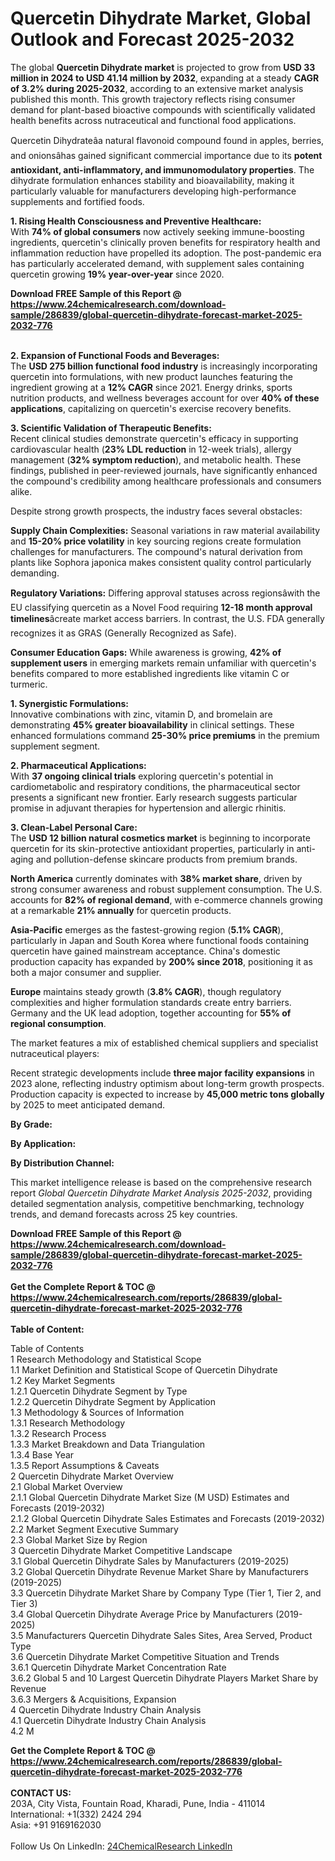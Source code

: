 <h1>Quercetin Dihydrate Market, Global Outlook and Forecast 2025-2032</h1><p>The global <strong>Quercetin Dihydrate market</strong> is projected to grow from <strong>USD 33 million in 2024 to USD 41.14 million by 2032</strong>, expanding at a steady <strong>CAGR of 3.2% during 2025-2032</strong>, according to an extensive market analysis published this month. This growth trajectory reflects rising consumer demand for plant-based bioactive compounds with scientifically validated health benefits across nutraceutical and functional food applications.</p><p>Quercetin Dihydrateâa natural flavonoid compound found in apples, berries, and onionsâhas gained significant commercial importance due to its <strong>potent antioxidant, anti-inflammatory, and immunomodulatory properties</strong>. The dihydrate formulation enhances stability and bioavailability, making it particularly valuable for manufacturers developing high-performance supplements and fortified foods.</p><p><strong>1. Rising Health Consciousness and Preventive Healthcare:</strong><br>
With <strong>74% of global consumers</strong> now actively seeking immune-boosting ingredients, quercetin's clinically proven benefits for respiratory health and inflammation reduction have propelled its adoption. The post-pandemic era has particularly accelerated demand, with supplement sales containing quercetin growing <strong>19% year-over-year</strong> since 2020.</p><div><b>Download FREE Sample of this Report @ 
            <a href="https://www.24chemicalresearch.com/download-sample/286839/global-quercetin-dihydrate-forecast-market-2025-2032-776">
            https://www.24chemicalresearch.com/download-sample/286839/global-quercetin-dihydrate-forecast-market-2025-2032-776</a></b></div><br><p><strong>2. Expansion of Functional Foods and Beverages:</strong><br>
The <strong>USD 275 billion functional food industry</strong> is increasingly incorporating quercetin into formulations, with new product launches featuring the ingredient growing at a <strong>12% CAGR</strong> since 2021. Energy drinks, sports nutrition products, and wellness beverages account for over <strong>40% of these applications</strong>, capitalizing on quercetin's exercise recovery benefits.</p><p><strong>3. Scientific Validation of Therapeutic Benefits:</strong><br>
Recent clinical studies demonstrate quercetin's efficacy in supporting cardiovascular health (<strong>23% LDL reduction</strong> in 12-week trials), allergy management (<strong>32% symptom reduction</strong>), and metabolic health. These findings, published in peer-reviewed journals, have significantly enhanced the compound's credibility among healthcare professionals and consumers alike.</p><p>Despite strong growth prospects, the industry faces several obstacles:</p><p><strong>Supply Chain Complexities:</strong> Seasonal variations in raw material availability and <strong>15-20% price volatility</strong> in key sourcing regions create formulation challenges for manufacturers. The compound's natural derivation from plants like Sophora japonica makes consistent quality control particularly demanding.</p><p><strong>Regulatory Variations:</strong> Differing approval statuses across regionsâwith the EU classifying quercetin as a Novel Food requiring <strong>12-18 month approval timelines</strong>âcreate market access barriers. In contrast, the U.S. FDA generally recognizes it as GRAS (Generally Recognized as Safe).</p><p><strong>Consumer Education Gaps:</strong> While awareness is growing, <strong>42% of supplement users</strong> in emerging markets remain unfamiliar with quercetin's benefits compared to more established ingredients like vitamin C or turmeric.</p><p><strong>1. Synergistic Formulations:</strong><br>
Innovative combinations with zinc, vitamin D, and bromelain are demonstrating <strong>45% greater bioavailability</strong> in clinical settings. These enhanced formulations command <strong>25-30% price premiums</strong> in the premium supplement segment.</p><p><strong>2. Pharmaceutical Applications:</strong><br>
With <strong>37 ongoing clinical trials</strong> exploring quercetin's potential in cardiometabolic and respiratory conditions, the pharmaceutical sector presents a significant new frontier. Early research suggests particular promise in adjuvant therapies for hypertension and allergic rhinitis.</p><p><strong>3. Clean-Label Personal Care:</strong><br>
The <strong>USD 12 billion natural cosmetics market</strong> is beginning to incorporate quercetin for its skin-protective antioxidant properties, particularly in anti-aging and pollution-defense skincare products from premium brands.</p><p><strong>North America</strong> currently dominates with <strong>38% market share</strong>, driven by strong consumer awareness and robust supplement consumption. The U.S. accounts for <strong>82% of regional demand</strong>, with e-commerce channels growing at a remarkable <strong>21% annually</strong> for quercetin products.</p><p><strong>Asia-Pacific</strong> emerges as the fastest-growing region (<strong>5.1% CAGR</strong>), particularly in Japan and South Korea where functional foods containing quercetin have gained mainstream acceptance. China's domestic production capacity has expanded by <strong>200% since 2018</strong>, positioning it as both a major consumer and supplier.</p><p><strong>Europe</strong> maintains steady growth (<strong>3.8% CAGR</strong>), though regulatory complexities and higher formulation standards create entry barriers. Germany and the UK lead adoption, together accounting for <strong>55% of regional consumption</strong>.</p><p>The market features a mix of established chemical suppliers and specialist nutraceutical players:</p><p>Recent strategic developments include <strong>three major facility expansions</strong> in 2023 alone, reflecting industry optimism about long-term growth prospects. Production capacity is expected to increase by <strong>45,000 metric tons globally</strong> by 2025 to meet anticipated demand.</p><p><strong>By Grade:</strong></p><p><strong>By Application:</strong></p><p><strong>By Distribution Channel:</strong></p><p>This market intelligence release is based on the comprehensive research report <em>Global Quercetin Dihydrate Market Analysis 2025-2032</em>, providing detailed segmentation analysis, competitive benchmarking, technology trends, and demand forecasts across 25 key countries.</p><div><b>Download FREE Sample of this Report @ 
            <a href="https://www.24chemicalresearch.com/download-sample/286839/global-quercetin-dihydrate-forecast-market-2025-2032-776">
            https://www.24chemicalresearch.com/download-sample/286839/global-quercetin-dihydrate-forecast-market-2025-2032-776</a></b></div><br><div><b>Get the Complete Report & TOC @ 
            <a href="https://www.24chemicalresearch.com/reports/286839/global-quercetin-dihydrate-forecast-market-2025-2032-776">
            https://www.24chemicalresearch.com/reports/286839/global-quercetin-dihydrate-forecast-market-2025-2032-776</a></b></div><br>
            <b>Table of Content:</b><p>Table of Contents<br />
1 Research Methodology and Statistical Scope<br />
1.1 Market Definition and Statistical Scope of Quercetin Dihydrate<br />
1.2 Key Market Segments<br />
1.2.1 Quercetin Dihydrate Segment by Type<br />
1.2.2 Quercetin Dihydrate Segment by Application<br />
1.3 Methodology & Sources of Information<br />
1.3.1 Research Methodology<br />
1.3.2 Research Process<br />
1.3.3 Market Breakdown and Data Triangulation<br />
1.3.4 Base Year<br />
1.3.5 Report Assumptions & Caveats<br />
2 Quercetin Dihydrate Market Overview<br />
2.1 Global Market Overview<br />
2.1.1 Global Quercetin Dihydrate Market Size (M USD) Estimates and Forecasts (2019-2032)<br />
2.1.2 Global Quercetin Dihydrate Sales Estimates and Forecasts (2019-2032)<br />
2.2 Market Segment Executive Summary<br />
2.3 Global Market Size by Region<br />
3 Quercetin Dihydrate Market Competitive Landscape<br />
3.1 Global Quercetin Dihydrate Sales by Manufacturers (2019-2025)<br />
3.2 Global Quercetin Dihydrate Revenue Market Share by Manufacturers (2019-2025)<br />
3.3 Quercetin Dihydrate Market Share by Company Type (Tier 1, Tier 2, and Tier 3)<br />
3.4 Global Quercetin Dihydrate Average Price by Manufacturers (2019-2025)<br />
3.5 Manufacturers Quercetin Dihydrate Sales Sites, Area Served, Product Type<br />
3.6 Quercetin Dihydrate Market Competitive Situation and Trends<br />
3.6.1 Quercetin Dihydrate Market Concentration Rate<br />
3.6.2 Global 5 and 10 Largest Quercetin Dihydrate Players Market Share by Revenue<br />
3.6.3 Mergers & Acquisitions, Expansion<br />
4 Quercetin Dihydrate Industry Chain Analysis<br />
4.1 Quercetin Dihydrate Industry Chain Analysis<br />
4.2 M</p><div><b>Get the Complete Report & TOC @ 
            <a href="https://www.24chemicalresearch.com/reports/286839/global-quercetin-dihydrate-forecast-market-2025-2032-776">
            https://www.24chemicalresearch.com/reports/286839/global-quercetin-dihydrate-forecast-market-2025-2032-776</a></b></div><br><b>CONTACT US:</b><br>
            203A, City Vista, Fountain Road, Kharadi, Pune, India - 411014<br>
            International: +1(332) 2424 294<br>
            Asia: +91 9169162030 <br><br>
            Follow Us On LinkedIn: <a href="https://www.linkedin.com/company/24chemicalresearch/">24ChemicalResearch LinkedIn</a>